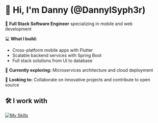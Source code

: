 # 👋 Hi, I'm Danny (@DannylSyph3r)

🚀 **Full Stack Software Engineer** specializing in mobile and web development

💻 **What I build:**
- Cross-platform mobile apps with Flutter
- Scalable backend services with Spring Boot
- Full stack solutions from UI to database

🌱 **Currently exploring:** Microservices architecture and cloud deployment

💞️ **Looking to:** Collaborate on innovative projects and contribute to open source

## 🛠️ I work with

[![My Skills](https://skillicons.dev/icons?i=flutter,spring,docker,postgres,java,dart,aws,git)](https://skillicons.dev)
